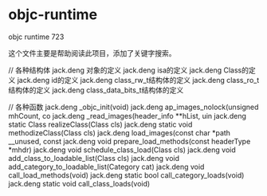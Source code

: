 # objc-runtime
objc runtime 723

这个文件主要是帮助阅读此项目，添加了关键字搜索。

// 各种结构体
jack.deng  对象的定义
jack.deng  isa的定义
jack.deng   Class的定义
jack.deng  id的定义
jack.deng  class_rw_t结构体的定义
jack.deng    class_ro_t结构体的定义
jack.deng   class_data_bits_t结构体的定义

// 各种函数
jack.deng  _objc_init(void)
jack.deng   ap_images_nolock(unsigned mhCount, co
jack.deng  _read_images(header_info **hList, uin
jack.deng  static Class realizeClass(Class cls)
jack.deng   static void methodizeClass(Class cls)
jack.deng  load_images(const char *path __unused, const
jack.deng  void prepare_load_methods(const headerType *mhdr)
jack.deng   void schedule_class_load(Class cls)
jack.deng  void add_class_to_loadable_list(Class cls)
jack.deng void add_category_to_loadable_list(Category cat)
jack.deng  void call_load_methods(void)
jack.deng  static bool call_category_loads(void)
jack.deng  static void call_class_loads(void)
